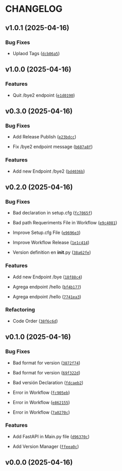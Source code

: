 # CHANGELOG


## v1.0.1 (2025-04-16)

### Bug Fixes

- Uplaod Tags
  ([`dcb06a5`](https://github.com/cj-murillo/test-sv/commit/dcb06a531288aec68cae1fcb738f1947fc06fd80))


## v1.0.0 (2025-04-16)

### Features

- Quit /bye2 endpoint
  ([`e1d0190`](https://github.com/cj-murillo/test-sv/commit/e1d0190af56ff449222524ce6622bf9c0a29b45c))


## v0.3.0 (2025-04-16)

### Bug Fixes

- Add Release Publish
  ([`e23bdcc`](https://github.com/cj-murillo/test-sv/commit/e23bdcca9a926cde98bd9b554f3091cd2cb0fb31))

- Fix /bye2 endpoint message
  ([`b687a8f`](https://github.com/cj-murillo/test-sv/commit/b687a8f02c6db16fc1eb5123bb5083530f08940e))

### Features

- Add new Endpoint /bye2
  ([`bd4036b`](https://github.com/cj-murillo/test-sv/commit/bd4036b8364af3ce93f811b88ca9940ffca5860d))


## v0.2.0 (2025-04-16)

### Bug Fixes

- Bad declaration in setup.cfg
  ([`fc7065f`](https://github.com/cj-murillo/test-sv/commit/fc7065f6f4ccbc8be6d716f610a1f5780203d03c))

- Bad path Requeriments File in Workflow
  ([`e9c4081`](https://github.com/cj-murillo/test-sv/commit/e9c40811040f692e94ef7daff23a34b27a0b5741))

- Improve Setup.cfg File
  ([`e9696e3`](https://github.com/cj-murillo/test-sv/commit/e9696e37172fe74885fd8946f1e77f19f3e1c56a))

- Improve Workflow Release
  ([`1e1c414`](https://github.com/cj-murillo/test-sv/commit/1e1c414e8e65f25ab9286c67e1038d26dd4c054e))

- Version definition en __init__.py
  ([`38a62fe`](https://github.com/cj-murillo/test-sv/commit/38a62fe3318732e98b233c61ec4cf19038a967b8))

### Features

- Add new Endpoint /bye
  ([`18f88c4`](https://github.com/cj-murillo/test-sv/commit/18f88c46a78a0ba2fc9e53f4e69dc8ad9aba52a8))

- Agrega endpoint /hello
  ([`bf4b177`](https://github.com/cj-murillo/test-sv/commit/bf4b1779b90a1edf0ca1679d4609260333268d18))

- Agrega endpoint /hello
  ([`7741ea3`](https://github.com/cj-murillo/test-sv/commit/7741ea3e8483f28debd7018b9c6a539df836e662))

### Refactoring

- Code Order
  ([`38f6c6d`](https://github.com/cj-murillo/test-sv/commit/38f6c6d9326dd30772c9d999f283f8c689abc2f7))


## v0.1.0 (2025-04-16)

### Bug Fixes

- Bad format for version
  ([`3872f74`](https://github.com/cj-murillo/test-sv/commit/3872f74f84d19e20b4630dd3e0c7c3acf4495ae6))

- Bad format for version
  ([`69f322d`](https://github.com/cj-murillo/test-sv/commit/69f322d79e44691cfdb4e0f66a3939e4c5f41fce))

- Bad versión Declaration
  ([`fdcaeb2`](https://github.com/cj-murillo/test-sv/commit/fdcaeb26a2db979d2efb56807f256602cde62635))

- Error in Workflow
  ([`fc905eb`](https://github.com/cj-murillo/test-sv/commit/fc905eb78231168c63da3b00a72fa9b1064116fd))

- Error in Workflow
  ([`e862155`](https://github.com/cj-murillo/test-sv/commit/e86215575fec9ee8733934fda45a8f4b55778a7a))

- Error in Workflow
  ([`7a0270c`](https://github.com/cj-murillo/test-sv/commit/7a0270c22e06637064c0b0c1b9d8b7b595a0bc09))

### Features

- Add FastAPI in Main.py file
  ([`d96370c`](https://github.com/cj-murillo/test-sv/commit/d96370c304cfb52fb60907458c5d243a0e2530bd))

- Add Version Manager
  ([`ffeea0c`](https://github.com/cj-murillo/test-sv/commit/ffeea0c621558e25f7aec9404370c16ed34e26db))


## v0.0.0 (2025-04-16)
